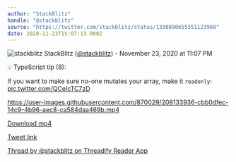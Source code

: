 ```yaml
---
author: "StackBlitz"
handle: "@stackblitz"
source: "https://twitter.com/stackblitz/status/1330890655351123968"
date: 2020-11-23T15:07:13.000Z
---
```


![stackblitz](https://pbs.twimg.com/profile_images/1579877335188221967/nadl7xwv_normal.jpg)
StackBlitz ([@stackblitz](https://twitter.com/stackblitz)) - November 23, 2020 at 11:07 PM

💡 TypeScript tip (8):

If you want to make sure no-one mutates your array, make it `readonly`: [pic.twitter.com/QCeIcTC7zD](https://twitter.com/stackblitz/status/1330890655351123968/video/1)

https://user-images.githubusercontent.com/870029/208133936-cbb0dfec-14c9-4b96-aec8-ca584daa469b.mp4

[Download mp4](../videos/stackblitz%20-%201330890655351123968.mp4)

[Tweet link](https://twitter.com/stackblitz/status/1330890655351123968)

[Thread by @stackblitz on Threadify Reader App](https://threadify.productsway.com/thread/1330890655351123968)

